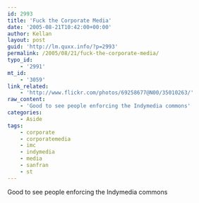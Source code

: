 ```yaml
---
id: 2993
title: 'Fuck the Corporate Media'
date: '2005-08-21T10:42:00+00:00'
author: Kellan
layout: post
guid: 'http://lm.quxx.info/?p=2993'
permalink: /2005/08/21/fuck-the-corporate-media/
typo_id:
    - '2991'
mt_id:
    - '3059'
link_related:
    - 'http://www.flickr.com/photos/69258677@N00/35010263/'
raw_content:
    - 'Good to see people enforcing the Indymedia commons'
categories:
    - Aside
tags:
    - corporate
    - corporatemedia
    - imc
    - indymedia
    - media
    - sanfran
    - st
---
```


Good to see people enforcing the Indymedia commons